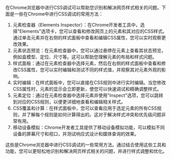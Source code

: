 在Chrome浏览器中进行CSS调试可以帮助您识别和解决网页样式相关的问题。下面是一些在Chrome中进行CSS调试的常用方法：

1. 元素检查器（Elements Inspector）：在Chrome开发者工具中，选择"Elements"选项卡，您可以查看和修改网页上的元素和其对应的CSS样式。通过单击元素并在右侧的样式面板中查看和编辑CSS属性，您可以实时观察更改效果。
2. 元素状态预览：在元素检查器中，您可以通过悬停在元素上查看其状态预览，例如盒模型、定位、尺寸等。这可以帮助您理解元素的布局和样式问题。
3. 样式面板：通过在元素检查器中选择元素，然后在右侧的样式面板中查看和修改CSS属性，您可以实时编辑和测试不同的样式值，并观察其对元素外观的影响。
4. 实时编辑：在样式面板中，您可以直接在CSS规则中进行实时编辑。当您修改CSS属性时，元素的显示会立即更新，使您可以快速调试和精确调整样式。
5. 元素定位：通过在元素检查器中选择元素并使用"Inspect"选项，您可以跳转到对应的CSS规则，以便更详细地查看和编辑相关样式。
6. CSS覆盖和计算：在样式面板中，您可以查看应用于选定元素的所有CSS规则，并了解每个规则是如何计算得出的。这对于解决样式冲突和优先级问题非常有用。
7. 移动设备模拟：Chrome开发者工具提供了移动设备模拟功能，可以模拟不同设备的屏幕尺寸和视口，并测试响应式设计和媒体查询的效果。

这些是Chrome浏览器中进行CSS调试的一些常用方法。通过结合使用这些工具和功能，您可以更轻松地识别和解决网页样式相关的问题，并进行样式调整和优化。